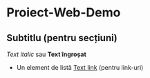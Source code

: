 # Proiect-Web-Demo 
## Subtitlu (pentru secțiuni)
*Text italic* sau **Text îngroșat**
- Un element de listă
[Text link](https://adresa.url) (pentru link-uri)